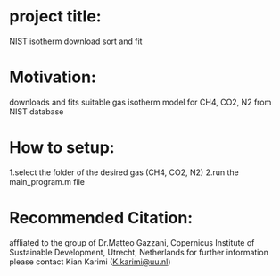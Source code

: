 # project title:
NIST isotherm download sort and fit
# Motivation:
downloads and fits suitable gas isotherm model for CH4, CO2, N2 from NIST database
# How to setup:
1.select the folder of the desired gas (CH4, CO2, N2)
2.run the main_program.m file

# Recommended Citation:
affliated to the group of Dr.Matteo Gazzani, Copernicus Institute of Sustainable Development, Utrecht, Netherlands
for further information please contact Kian Karimi (K.karimi@uu.nl)
